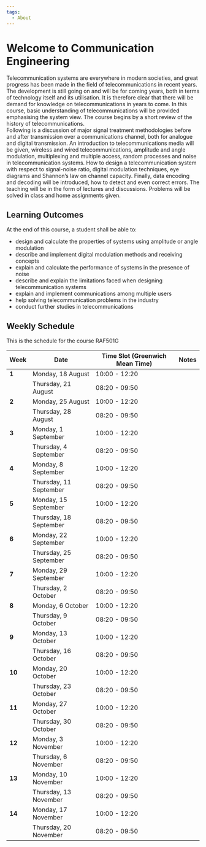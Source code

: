 ```yaml
---
tags:
  - About
---
```


# Welcome to Communication Engineering

Telecommunication systems are everywhere in modern societies, and great progress has been made in the field of 
telecommunications in recent years. The development is still going on and will be for coming years, both in terms 
of technology itself and its utilisation. It is therefore clear that there will be demand for knowledge on 
telecommunications in years to come. In this course, basic understanding of telecommunications will be provided 
emphasising the system view. The course begins by a short review of the history of telecommunications.  
Following is a discussion of major signal treatment methodologies before and after transmission over a communications 
channel, both for analogue and digital transmission. An introduction to telecommunications media will be given, wireless 
and wired telecommunications, amplitude and angle modulation, multiplexing and multiple access, random processes and 
noise in telecommunication systems. How to design a telecommunication system with respect to signal-noise ratio, 
digital modulation techniques, eye diagrams and Shannon’s law on channel capacity. Finally, data encoding and decoding 
will be introduced, how to detect and even correct errors. The teaching will be in the form of lectures and discussions. 
Problems will be solved in class and home assignments given.

## Learning Outcomes
At the end of this course, a student shall be able to:

- design and calculate the properties of systems using amplitude or angle modulation
- describe and implement digital modulation methods and receiving concepts
- explain and calculate the performance of systems in the presence of noise
- describe and explain the limitations faced when designing telecommunication systems
- explain and implement communications among multiple users
- help solving telecommunication problems in the industry
- conduct further studies in telecommunications

## Weekly Schedule 

This is the schedule for the course RAF501G

| Week | Date                      | Time Slot (Greenwich Mean Time)      | Notes |
|------|---------------------------|-----------------|-------|
| **1** | Monday, 18 August         | 10:00 - 12:20  |       |
|      | Thursday, 21 August       | 08:20 - 09:50  |       |
| **2** | Monday, 25 August         | 10:00 - 12:20  |       |
|      | Thursday, 28 August       | 08:20 - 09:50  |       |
| **3** | Monday, 1 September       | 10:00 - 12:20  |       |
|      | Thursday, 4 September     | 08:20 - 09:50  |       |
| **4** | Monday, 8 September       | 10:00 - 12:20  |       |
|      | Thursday, 11 September    | 08:20 - 09:50  |       |
| **5** | Monday, 15 September      | 10:00 - 12:20  |       |
|      | Thursday, 18 September    | 08:20 - 09:50  |       |
| **6** | Monday, 22 September      | 10:00 - 12:20  |       |
|      | Thursday, 25 September    | 08:20 - 09:50  |       |
| **7** | Monday, 29 September      | 10:00 - 12:20  |       |
|      | Thursday, 2 October       | 08:20 - 09:50  |       |
| **8** | Monday, 6 October         | 10:00 - 12:20  |       |
|      | Thursday, 9 October       | 08:20 - 09:50  |       |
| **9** | Monday, 13 October        | 10:00 - 12:20  |       |
|      | Thursday, 16 October      | 08:20 - 09:50  |       |
| **10**| Monday, 20 October        | 10:00 - 12:20  |       |
|      | Thursday, 23 October      | 08:20 - 09:50  |       |
| **11**| Monday, 27 October        | 10:00 - 12:20  |       |
|      | Thursday, 30 October      | 08:20 - 09:50  |       |
| **12**| Monday, 3 November        | 10:00 - 12:20  |       |
|      | Thursday, 6 November      | 08:20 - 09:50  |       |
| **13**| Monday, 10 November       | 10:00 - 12:20  |       |
|      | Thursday, 13 November     | 08:20 - 09:50  |       |
| **14**| Monday, 17 November       | 10:00 - 12:20  |       |
|      | Thursday, 20 November     | 08:20 - 09:50  |       |











  






         




         
